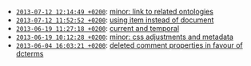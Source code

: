 
* [`2013-07-12 12:14:49 +0200`](ecpo-9e89563.html): [minor: link to related ontologies](https://github.com/cKlee/ecpo/commit/9e89563630b6f20a36e4373a750c588cb4e5d79c)
* [`2013-07-12 11:52:52 +0200`](ecpo-ea1826d.html): [using item instead of document](https://github.com/cKlee/ecpo/commit/ea1826d203994086aa2bf6a11b7b9f8bb8d1b1f6)
* [`2013-06-19 11:27:18 +0200`](ecpo-f3c77d3.html): [current and temporal](https://github.com/cKlee/ecpo/commit/f3c77d366fb440180dc954f4cee4bada76b7fc95)
* [`2013-06-19 10:12:28 +0200`](ecpo-089968a.html): [minor: css adjustments and metadata](https://github.com/cKlee/ecpo/commit/089968a361d4171275ada3d3175d19d2c4a87d4e)
* [`2013-06-04 16:03:21 +0200`](ecpo-bdc6aaf.html): [deleted comment properties in favour of dcterms](https://github.com/cKlee/ecpo/commit/bdc6aaf5c65f5e3ef3305dc832387d2fac203377)
